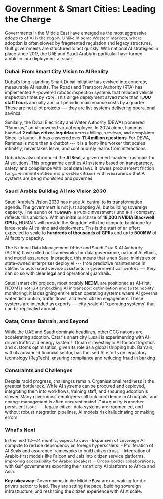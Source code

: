 # Government & Smart Cities: Leading the Charge

Governments in the Middle East have emerged as the most aggressive
adopters of AI in the region. Unlike in some Western markets, where
adoption is often slowed by fragmented regulation and legacy structures,
Gulf governments are structured to act quickly. With national AI
strategies in place since 2017, the UAE and Saudi Arabia in particular
have turned ambition into deployment at scale.

### Dubai: From Smart City Vision to AI Reality

Dubai's long-standing Smart Dubai initiative has evolved into concrete,
measurable AI results. The Roads and Transport Authority (RTA) has
implemented AI-powered robotic inspection systems that reduced vehicle
inspection times by **75%**. This single deployment saved more than
**1,700 staff hours** annually and cut periodic maintenance costs by a
quarter. These are not pilot projects --- they are live systems
delivering operational savings.

Similarly, the Dubai Electricity and Water Authority (DEWA) pioneered
"Rammas," an AI-powered virtual employee. In 2024 alone, Rammas handled
**2 million citizen inquiries** across billing, services, and
complaints. Since its launch, it has answered over **11.4 million
questions**. For DEWA, Rammas is more than a chatbot --- it is a
front-line worker that scales infinitely, never takes leave, and
continuously learns from interactions.

Dubai has also introduced the **AI Seal**, a government-backed trustmark
for AI solutions. This programme certifies AI systems based on
transparency, safety, and compliance with local data laws. It lowers
procurement friction for government entities and provides citizens with
reassurance that AI systems are being monitored and governed.

### Saudi Arabia: Building AI into Vision 2030

Saudi Arabia's Vision 2030 has made AI central to its transformation
agenda. The government is not just adopting AI, but building sovereign
capacity. The launch of **HUMAIN**, a Public Investment Fund (PIF)
company, reflects this ambition. With an initial purchase of **18,000
NVIDIA Blackwell GPUs**, HUMAIN will provide the Kingdom with the
compute backbone for large-scale AI training and deployment. This is the
start of an effort expected to scale to **hundreds of thousands of
GPUs** and up to **500MW** of AI factory capacity.

The National Data Management Office and Saudi Data & AI Authority
(SDAIA) have rolled out frameworks for data governance, national AI
ethics, and model assurance. In practice, this means that when Saudi
ministries or state-owned enterprises deploy AI --- from predictive
maintenance in utilities to automated service assistants in government
call centres --- they can do so with clear legal and operational
guardrails.

Saudi smart city projects, most notably **NEOM**, are positioned as
AI-first. NEOM is not just embedding AI in transport optimisation and
sustainability monitoring; it is designing entire urban operating
systems where AI governs water distribution, traffic flows, and even
citizen engagement. These systems are intended as exports --- city-scale
AI "operating systems" that can be replicated abroad.

### Qatar, Oman, Bahrain, and Beyond

While the UAE and Saudi dominate headlines, other GCC nations are
accelerating adoption. Qatar's smart city Lusail is experimenting with
AI-driven traffic and energy systems. Oman is investing in AI for port
logistics and customs optimisation, given its role as a global shipping
hub. Bahrain, with its advanced financial sector, has focused AI efforts
on regulatory technology (RegTech), ensuring compliance and reducing
fraud in banking.

### Constraints and Challenges

Despite rapid progress, challenges remain. Organisational readiness is
the greatest bottleneck. While AI systems can be procured and deployed,
integrating them into workflows, training staff, and ensuring adoption
is slower. Many government employees still lack confidence in AI
outputs, and change management is often underestimated. Data quality is
another persistent issue --- legacy citizen data systems are fragmented,
and without robust integration pipelines, AI models risk hallucinating
or making errors.

### What's Next

In the next 12--24 months, expect to see: - Expansion of sovereign AI
compute to reduce dependency on foreign hyperscalers. - Proliferation of
AI Seals and assurance frameworks to build citizen trust. - Integration
of Arabic-first models like Falcon and Jais into citizen service
platforms, improving accessibility for Arabic speakers. - Cross-border
collaborations, with Gulf governments exporting their smart city AI
platforms to Africa and Asia.

**Key takeaway:** Governments in the Middle East are not waiting for the
private sector to lead. They are setting the pace, building sovereign
infrastructure, and reshaping the citizen experience with AI at scale.
